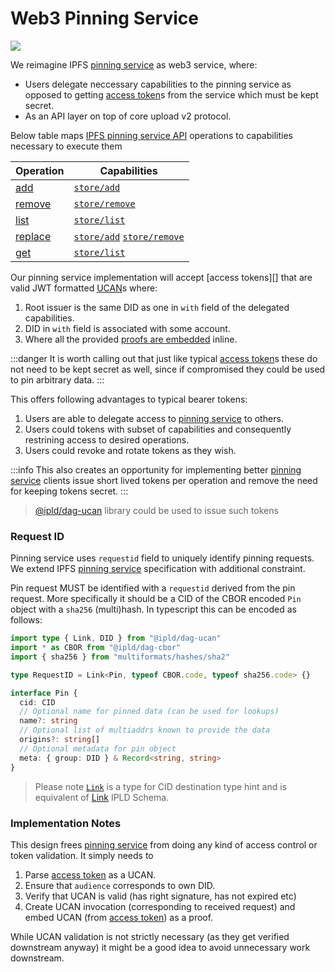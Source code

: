 # Web3 Pinning Service

![](https://img.shields.io/badge/status-wip-orange.svg?style=flat-square)

We reimagine IPFS [pinning service][] as web3 service, where:

- Users delegate neccessary capabilities to the pinning service as opposed to getting [access token][]s from the service which must be kept secret.
- As an API layer on top of core upload v2 protocol.

Below table maps [IPFS pinning service API][pinning service] operations to capabilities necessary to execute them

| Operation                                                                                             | Capabilities                       |
| ----------------------------------------------------------------------------------------------------- | ---------------------------------- |
| [add](https://ipfs.github.io/pinning-services-api-spec/#tag/pins/paths/~1pins/post)                   | [`store/add`][]                    |
| [remove](https://ipfs.github.io/pinning-services-api-spec/#tag/pins/paths/~1pins~1{requestid}/delete) | [`store/remove`][]                 |
| [list](https://ipfs.github.io/pinning-services-api-spec/#tag/pins/paths/~1pins/get)                   | [`store/list`][]                   |
| [replace](https://ipfs.github.io/pinning-services-api-spec/#tag/pins/paths/~1pins~1{requestid}/post)  | [`store/add`][] [`store/remove`][] |
| [get](https://ipfs.github.io/pinning-services-api-spec/#tag/pins/paths/~1pins~1{requestid}/get)       | [`store/list`][]                   |

Our pinning service implementation will accept [access tokens][] that are valid JWT formatted [UCAN][]s where:

1. Root issuer is the same DID as one in `with` field of the delegated capabilities.
2. DID in `with` field is associated with some account.
3. Where all the provided [proofs are embedded](https://github.com/ipld/js-dag-ucan#embedding-proofs) inline.

:::danger
It is worth calling out that just like typical [access token][]s these do not need to be kept secret as well, since if compromised they could be used to pin arbitrary data.
:::

This offers following advantages to typical bearer tokens:

1. Users are able to delegate access to [pinning service] to others.
2. Users could tokens with subset of capabilities and consequently restrining access to desired operations.
3. Users could revoke and rotate tokens as they wish.

:::info
This also creates an opportunity for implementing better [pinning service][] clients issue short lived tokens per operation and remove the need for keeping tokens secret.
:::

> [@ipld/dag-ucan](https://www.npmjs.com/package/@ipld/dag-ucan) library could be used to issue such tokens

### Request ID

Pinning service uses `requestid` field to uniquely identify pinning requests. We extend IPFS [pinning service][] specification with additional constraint.

Pin request MUST be identified with a `requestid` derived from the pin request. More specifically it should be a CID of the CBOR encoded `Pin` object with a `sha256` (multi)hash. In typescript this can be encoded as follows:

```ts
import type { Link, DID } from "@ipld/dag-ucan"
import * as CBOR from "@ipld/dag-cbor"
import { sha256 } from "multiformats/hashes/sha2"

type RequestID = Link<Pin, typeof CBOR.code, typeof sha256.code> {}

interface Pin {
  cid: CID
  // Optional name for pinned data (can be used for lookups)
  name?: string
  // Optional list of multiaddrs known to provide the data
  origins?: string[]
  // Optional metadata for pin object
  meta: { group: DID } & Record<string, string>
}


```

> Please note [`Link`][link-type] is a type for CID destination type hint and is equivalent of [Link](https://ipld.io/docs/schemas/features/links/#link-destination-type-hinting) IPLD Schema.

### Implementation Notes

This design frees [pinning service][] from doing any kind of access control or token validation. It simply needs to

1. Parse [access token][] as a UCAN.
2. Ensure that `audience` corresponds to own DID.
3. Verify that UCAN is valid (has right signature, has not expired etc)
4. Create UCAN invocation (corresponding to received request) and embed UCAN (from [access token][]) as a proof.

While UCAN validation is not strictly necessary (as they get verified downstream anyway) it might be a good idea to avoid unnecessary work downstream.

[string literal pattern]: https://www.typescriptlang.org/docs/handbook/2/template-literal-types.html
[pinning service]: https://ipfs.github.io/pinning-services-api-spec/
[link-type]: https://github.com/ipld/js-dag-ucan/blob/364379b54cae383198fcf6a9c0016b497e62d422/src/ucan.ts#L227-L242
[access token]: https://ipfs.github.io/pinning-services-api-spec/#section/Authentication/accessToken
[`store/add`]: https://github.com/web3-storage/ucanto/blob/w3/w3/store/src/type/store.ts#L76-L78
[`store/remove`]: https://github.com/web3-storage/ucanto/blob/w3/w3/store/src/type/store.ts#L80-L82
[`store/list`]: https://github.com/web3-storage/ucanto/blob/w3/w3/store/src/type/store.ts#L84
[ucan]: https://github.com/ucan-wg/spec/
